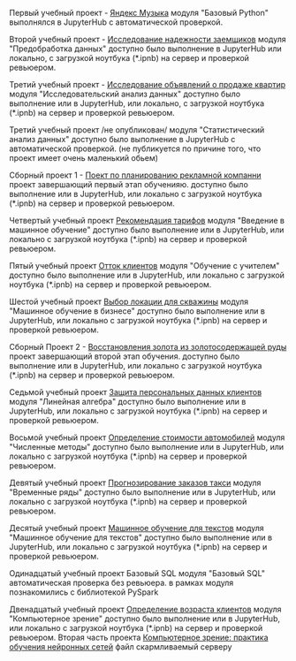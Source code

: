 
Первый учебный проект - [Яндекс Музыка](yandex_music) модуля "Базовый Python" выполнялся в JupyterHub c автоматической проверкой.

Второй учебный проект - [Исследование надежности заемщиков](borrower_research) модуля "Предобработка данных" доступно было выполнение в JupyterHub или локально, с загрузкой ноутбука (*.ipnb) на сервер и проверкой ревьюером.

Третий учебный проект - [Исследование объявлений о продаже квартир](research_of_ads_for_the_sale_of_apartments/) модуля "Исследовательский анализ данных" доступно было выполнение или в JupyterHub, или локально, с загрузкой ноутбука (*.ipnb) на сервер и проверкой ревьюером.


Третий учебный проект /не опубликован/ модуля "Статистический анализ данных" доступно было выполнение в JupyterHub с автоматической проверкой. (не публикуется по причине того, что проект имеет очень маленький обьем)


Сборный проект 1 - [Поект по планированию рекламной компанни](gaming_industry_research) проект завершающий первый этап обученияю. доступно было выполнение или в JupyterHub, или локально с загрузкой ноутбука (*.ipnb) на сервер и проверкой ревьюером.

Четвертый учебный проект [Рекомендация тарифов](recommendation_of_tariffs) модуля "Введение в машинное обучение" доступно было выполнение или в JupyterHub, или локально с загрузкой ноутбука (*.ipnb) на сервер и проверкой ревьюером.

Пятый учебный проект [Отток клиентов](customer_outflow) модуля "Обучение с учителем" доступно было выполнение или в JupyterHub, или локально с загрузкой ноутбука (*.ipnb) на сервер и проверкой ревьюером.


Шестой учебный проект [Выбор локации для скважины](choosing_the_location_for_the_well) модуля "Машинное обучение в бизнесе" доступно было выполнение или в JupyterHub, или локально с загрузкой ноутбука (*.ipnb) на сервер и проверкой ревьюером.

Сборный Проект 2 - [Восстановления золота из золотосодержащей руды](recovery_of_gold) проект завершающий второй этап обучения. доступно было выполнение или в JupyterHub, или локально с загрузкой ноутбука (*.ipnb) на сервер и проверкой ревьюером.

Седьмой учебный проект [Защита персональных данных клиентов](protection_of_personal_data_of_clients) модуля "Линейная алгебра" доступно было выполнение или в JupyterHub, или локально с загрузкой ноутбука (*.ipnb) на сервер и проверкой ревьюером.

Восьмой учебный проект [Определение стоимости автомобилей](determining_the_cost_of_cars) модуля "Численные методы" доступно было выполнение или в JupyterHub, или локально с загрузкой ноутбука (*.ipnb) на сервер и проверкой ревьюером.

Девятый учебный проект [Прогнозирование заказов такси](forecasting_taxi_orders) модуля "Временные ряды" доступно было выполнение или в JupyterHub, или локально с загрузкой ноутбука (*.ipnb) на сервер и проверкой ревьюером.

Десятый учебный проект [Машинное обучение для текстов](ML_for_texts) модуля "Машинное обучение для текстов" доступно было выполнение или в JupyterHub, или локально с загрузкой ноутбука (*.ipnb) на сервер и проверкой ревьюером.

Одинадцатый учебный проект Базовый SQL модуля "Базовый SQL" автоматическая проверка без ревьюера. в рамках модуля познакомились с библиотекой PySpark

Двенадцатый учебный проект [Определение возраста клиентов](determining_the_age_of_buyers) модуля "Компьютерное зрение" доступно было выполнение или в JupyterHub, или локально с загрузкой ноутбука (*.ipnb) на сервер и проверкой ревьюером.
Вторая часть проекта [Компьютерное зрение: практика обучения нейронных сетей](determining_the_age_of_buyers/practice/)
 файл скармливаемый серверу
